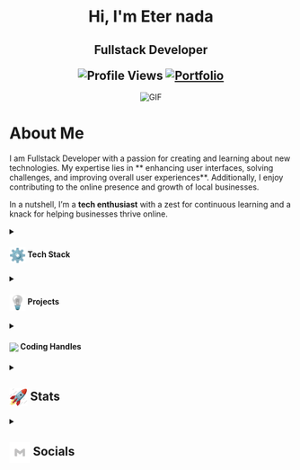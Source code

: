 <h1 align="center">Hi, I'm Eter nada</h1>
  
<h2 align="center">
  
  Fullstack Developer

  <img src="https://komarev.com/ghpvc/?username=tarenjk24&color=dc143c&style=for-the-badge" alt="Profile Views" style="height:21px;">
  <a href="https://tarenjk24.github.io/">
    <img src="https://img.shields.io/badge/Portfolio-543DE0?style=for-the-badge&logo=About.me&logoColor=white" alt="Portfolio" style="height:22px;">
  </a>
</h2>
<div align="center">
 <img alt="GIF" src="https://github.com/tarenjk24/tarenjk24.github.io/blob/main/icon/coder.jpeg" />
</div>





# About Me



I  am Fullstack Developer with a passion  for creating and learning about new technologies. My expertise lies in ** enhancing user interfaces, solving challenges, and improving overall user experiences**. Additionally, I enjoy contributing to the online presence and growth of local businesses.

In a nutshell, I’m a **tech enthusiast** with a zest for continuous learning and a knack for helping businesses thrive online.

<details>
    <summary><h4> <img align="center" src="https://github.com/tarenjk24/tarenjk24/blob/main/icons/techstack.gif" width="29"/> Tech Stack</h4></summary>

### Fullstack
![javascript](https://img.shields.io/badge/Javascript-000000?style=for-the-badge&logo=javascript&logoColor=white)
![python](https://img.shields.io/badge/Python-000000?style=for-the-badge&logo=python&logoColor=white)
![bootstrap](https://img.shields.io/badge/Bootstrap-000000?style=for-the-badge&logo=bootstrap&logoColor=white)
![html](https://img.shields.io/badge/Html-000000?style=for-the-badge&logo=Html5&logoColor=white)
![sql](https://img.shields.io/badge/Sql-000000?style=for-the-badge&logo=sqlite&logoColor=white)
![css](https://img.shields.io/badge/CSS-000000?style=for-the-badge&logo=css3&logoColor=white)
![c](https://img.shields.io/badge/c-000000?style=for-the-badge&logo=c&logoColor=white)
![django](https://img.shields.io/badge/django-000000?style=for-the-badge&logo=django&logoColor=white)
![mysql](https://img.shields.io/badge/mysql-000000?style=for-the-badge&logo=mysql&logoColor=white)
![jquery](https://img.shields.io/badge/jquery-000000?style=for-the-badge&logo=jquery&logoColor=white)
![sqlite](https://img.shields.io/badge/sqlite-000000?style=for-the-badge&logo=sqlite&logoColor=white)

### Tools
![figma](https://img.shields.io/badge/Figma-000000?style=for-the-badge&logo=Figma&logoColor=white)
![canva](https://img.shields.io/badge/Canva-000000?style=for-the-badge&logo=Canva&logoColor=white)

 
</details>



<details>
  
 <summary><h4> <img align="center" src="https://github.com/tarenjk24/tarenjk24/blob/main/icons/projects.gif" width="29"/> Projects</h4></summary>

  #### <a href="https://github.com/tarenjk24/startup">Chabab'in</a>
  <span>

![javascript](https://img.shields.io/badge/Javascript-000000?style=for-the-badge&logo=javascript&logoColor=white)
![bootstrap](https://img.shields.io/badge/Bootstrap-000000?style=for-the-badge&logo=bootstrap&logoColor=white)
![html](https://img.shields.io/badge/Html-000000?style=for-the-badge&logo=Html5&logoColor=white)
![css](https://img.shields.io/badge/CSS-000000?style=for-the-badge&logo=css3&logoColor=white)
![figma](https://img.shields.io/badge/Figma-000000?style=for-the-badge&logo=Figma&logoColor=white)
![canva](https://img.shields.io/badge/Canva-000000?style=for-the-badge&logo=Canva&logoColor=white)
   
  </span>
 ● Designed the main UX/UI using Figma and codepen 
 ● Developed and maintained the beta version.
  
  
  #### <a href="https://github.com/tarenjk24/books">Books brightness</a>
  <span>

 ![javascript](https://img.shields.io/badge/Javascript-000000?style=for-the-badge&logo=javascript&logoColor=white)
![bootstrap](https://img.shields.io/badge/Bootstrap-000000?style=for-the-badge&logo=bootstrap&logoColor=white)
![html](https://img.shields.io/badge/Html-000000?style=for-the-badge&logo=Html5&logoColor=white)
![css](https://img.shields.io/badge/CSS-000000?style=for-the-badge&logo=css3&logoColor=white)
   ![figma](https://img.shields.io/badge/Figma-000000?style=for-the-badge&logo=Figma&logoColor=white)
![canva](https://img.shields.io/badge/Canva-000000?style=for-the-badge&logo=Canva&logoColor=white)
  </span>
● Enhanced the clients' experience in the shop.
● Developed and maintained the website.
● Designed the UX/UI using figma and codepen.


  #### <a href="https://github.com/tarenjk24/first_project">fullstack E-commerce</a>
  <span>

![javascript](https://img.shields.io/badge/Javascript-000000?style=for-the-badge&logo=javascript&logoColor=white)
![python](https://img.shields.io/badge/Python-000000?style=for-the-badge&logo=python&logoColor=white)
![bootstrap](https://img.shields.io/badge/Bootstrap-000000?style=for-the-badge&logo=bootstrap&logoColor=white)
![html](https://img.shields.io/badge/Html-000000?style=for-the-badge&logo=Html5&logoColor=white)
![sql](https://img.shields.io/badge/Sql-000000?style=for-the-badge&logo=sqlite&logoColor=white)
![css](https://img.shields.io/badge/CSS-000000?style=for-the-badge&logo=css3&logoColor=white)

![django](https://img.shields.io/badge/django-000000?style=for-the-badge&logo=django&logoColor=white)
![figma](https://img.shields.io/badge/Figma-000000?style=for-the-badge&logo=Figma&logoColor=white)
![canva](https://img.shields.io/badge/Canva-000000?style=for-the-badge&logo=Canva&logoColor=white)

![sqlite](https://img.shields.io/badge/sqlite-000000?style=for-the-badge&logo=sqlite&logoColor=white)
    
  </span>
 ● Enhanced the clients' experience in the shop.

● Designed the UX/UI using figma and codepen.





</details>



<details>
  <summary><h4> <img align="center" src="https://user-images.githubusercontent.com/74038190/216122041-518ac897-8d92-4c6b-9b3f-ca01dcaf38ee.png" width="29"/> Coding Handles</h4></summary>

[![LeetCode](https://img.shields.io/badge/LeetCode-000000?style=for-the-badge&logo=LeetCode&logoColor=#d16c06)](https://www.leetcode.com/tarenjk24)
 
</details>


<details>
  <summary><h2> <img align="center" src="https://github.com/tarenjk24/tarenjk24/blob/main/icons/stats.gif" width="32"/> Stats</h2></summary>
  <div align="center">

  ![](https://github-readme-stats.vercel.app/api?username=tarenjk24&theme=tokyonight&hide_border=false&include_all_commits=true&count_private=false)<br/>
    ![](https://github-readme-streak-stats.herokuapp.com/?user=tarenjk24&theme=tokyonight&hide_border=false)<br/>
    ![](https://github-readme-stats.vercel.app/api/top-langs/?username=tarenjk24&theme=tokyonight&hide_border=false&include_all_commits=true&count_private=false&layout=compact)<br/>
    ![](https://github-readme-activity-graph.vercel.app/graph?username=tarenjk24&theme=tokyo-night)
  </div>

   ### Leetcode
  <div align="center">

  ![LeetCode Stats](https://leetcode.card.workers.dev/tarenjk24?theme=auto&font=baloo&extension=null)

  </div>



</details>
<details>
  <summary><h2> <img align="center" src="https://github.com/tarenjk24/tarenjk24/blob/main/icons/Contact.gif" width="37"/> Socials</h2></summary>


[![linked in](https://img.shields.io/badge/Linkedin-000000?style=for-the-badge&logo=Linkedin&logoColor=white)](https://www.linkedin.com/in/eter-nada-9a457a2bb/)
[![dev.to](https://img.shields.io/badge/Dev.to-000000?style=for-the-badge&logo=dev.to&logoColor=white)](https://dev.to/eter7)
[![codepen](https://img.shields.io/badge/codepen-000000?style=for-the-badge&logo=codepen&logoColor=white)](https://codepen.io/et-art741)
   <a href="https://github.com/tarenjk24">
      <img align="center" src="https://github.com/tarenjk24/tarenjk24/blob/main/icons/Github.gif" width="100"/>
    </a>
     <a href="https://www.linkedin.com/in/eter-nada-9a457a2bb/">
      <img align="center" src="https://github.com/tarenjk24/tarenjk24/blob/main/icons/Linkedin.gif" width="100"/>
    </a>


  <p>
    <i>You can reach out to me via</i>
    <a href="mailto:talenjk24@gmail.com">
      <img align="center" src="https://github.com/tarenjk24/tarenjk24/blob/main/icons/Gmail.gif" width="100"/>
    </a>
  </p>
</details>





